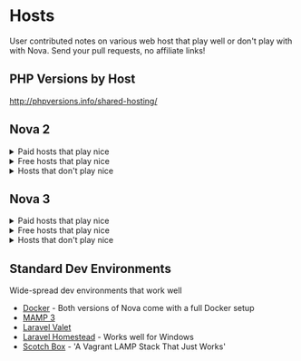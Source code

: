 # Hosts

User contributed notes on various web host that play well or don't play with with Nova. Send your pull requests, no affiliate links!

## PHP Versions by Host
<http://phpversions.info/shared-hosting/>

## Nova 2

<details><summary>Paid hosts that play nice</summary><p>
  
These guys work well with Nova 2 right out of the box.
  
- [A Small Orange](https://asmallorange.com/)
- [ArcusTech](https://www.arcustech.com/)
- [AWS](https://aws.amazon.com/)
- [Azure](https://azure.microsoft.com/)
- [Digital Ocean](https://www.digitalocean.com/) ([One-Click LAMP Stack](https://www.digitalocean.com/features/one-click-apps/))
- [DreamHost](https://www.dreamhost.com/) - [server tweaks needed](https://github.com/anodyne/hosts/wiki/Dreamhost-tweaks)
- [Google Cloud Platform](https://cloud.google.com/)
- [HostGator](http://www.hostgator.com/)
- [Laravel Forge](https://forge.laravel.com/) + [Linode](https://www.linode.com/)
- [Laravel Forge](https://forge.laravel.com/) + [Digital Ocean](https://www.digitalocean.com)
- [Media Temple (dv)](https://mediatemple.net/)
- [Media Temple (grid)](https://mediatemple.net/)
- [Ploi](https://ploi.io) + [Linode](https://www.linode.com/)
- [Ploi](https://ploi.io) + [Digital Ocean](https://www.digitalocean.com)
- [Site5](https://www.site5.com/)

</p></details>

<details><summary>Free hosts that play nice</summary></details>

<details><summary>Hosts that don't play nice</summary><p>

You should probably avoid these. It doesn't mean it's not possible, but will likely require support tickets to enable PHP modules like `mcrypt`, `mbstring`, and so on.
  
- [Go Daddy](https://godaddy.com) - doesn't meet server requirements
- [NameCheap](https://namecheap.com)
- [Rackspace Cloud](https://www.rackspace.com/cloud/) - issues with out-of-sync file timestamps and permissions
- [1and1.com](https://1and1.com)
  
</p></details>

## Nova 3

<details><summary>Paid hosts that play nice</summary><p>
  
These guys work well with Nova 2 right out of the box.
  
- [A Small Orange](https://asmallorange.com/)
- [ArcusTech](https://www.arcustech.com/)
- [AWS](https://aws.amazon.com/)
- [Azure](https://azure.microsoft.com/)
- [Digital Ocean](https://www.digitalocean.com/) ([One-Click LAMP Stack](https://www.digitalocean.com/features/one-click-apps/))
- [DreamHost](https://www.dreamhost.com/) - [server tweaks needed](https://github.com/anodyne/hosts/wiki/Dreamhost-tweaks)
- [Google Cloud Platform](https://cloud.google.com/)
- [HostGator](http://www.hostgator.com/)
- [Laravel Forge](https://forge.laravel.com/) + [Linode](https://www.linode.com/)
- [Laravel Forge](https://forge.laravel.com/) + [Digital Ocean](https://www.digitalocean.com)
- [Media Temple (dv)](https://mediatemple.net/)
- [Media Temple (grid)](https://mediatemple.net/)
- [Ploi](https://ploi.io) + [Linode](https://www.linode.com/)
- [Ploi](https://ploi.io) + [Digital Ocean](https://www.digitalocean.com)
- [Site5](https://www.site5.com/)

</p></details>

<details><summary>Free hosts that play nice</summary></details>

<details><summary>Hosts that don't play nice</summary><p>

You should probably avoid these. It doesn't mean it's not possible, but will likely require support tickets to enable PHP modules like `mcrypt`, `mbstring`, and so on.
  
- [Go Daddy](https://godaddy.com) - doesn't meet server requirements
- [NameCheap](https://namecheap.com)
- [Rackspace Cloud](https://www.rackspace.com/cloud/) - issues with out-of-sync file timestamps and permissions
- [1and1.com](https://1and1.com)
  
</p></details>

## Standard Dev Environments

Wide-spread dev environments that work well

- [Docker](https://www.docker.com/) - Both versions of Nova come with a full Docker setup
- [MAMP 3](https://www.mamp.info/en/)
- [Laravel Valet](https://laravel.com/docs/master/valet)
- [Laravel Homestead](https://laravel.com/docs/homestead) - Works well for Windows
- [Scotch Box](https://github.com/scotch-io/scotch-box) - 'A Vagrant LAMP Stack That Just Works'
